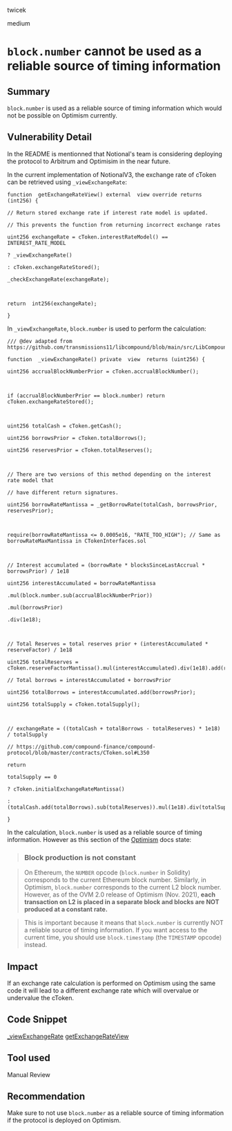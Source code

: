 twicek

medium

# `block.number` cannot be used as a reliable source of timing information

## Summary
`block.number` is used as a reliable source of timing information which would not be possible on Optimism currently.

## Vulnerability Detail
In the README is mentionned that Notional's team is considering deploying the protocol to Arbitrum and Optimisim in the near future.

In the current implementation of NotionalV3, the exchange rate of cToken can be retrieved using `_viewExchangeRate`:
```solidity
function  getExchangeRateView() external  view override returns (int256) {

// Return stored exchange rate if interest rate model is updated.

// This prevents the function from returning incorrect exchange rates

uint256 exchangeRate = cToken.interestRateModel() == INTEREST_RATE_MODEL

? _viewExchangeRate()

: cToken.exchangeRateStored();

_checkExchangeRate(exchangeRate);

  

return  int256(exchangeRate);

}
```

In `_viewExchangeRate`, `block.number` is used to perform the calculation:
```solidity
/// @dev adapted from https://github.com/transmissions11/libcompound/blob/main/src/LibCompound.sol

function  _viewExchangeRate() private  view  returns (uint256) {

uint256 accrualBlockNumberPrior = cToken.accrualBlockNumber();

  

if (accrualBlockNumberPrior == block.number) return cToken.exchangeRateStored();

  

uint256 totalCash = cToken.getCash();

uint256 borrowsPrior = cToken.totalBorrows();

uint256 reservesPrior = cToken.totalReserves();

  

// There are two versions of this method depending on the interest rate model that

// have different return signatures.

uint256 borrowRateMantissa = _getBorrowRate(totalCash, borrowsPrior, reservesPrior);

  

require(borrowRateMantissa <= 0.0005e16, "RATE_TOO_HIGH"); // Same as borrowRateMaxMantissa in CTokenInterfaces.sol

  

// Interest accumulated = (borrowRate * blocksSinceLastAccrual * borrowsPrior) / 1e18

uint256 interestAccumulated = borrowRateMantissa

.mul(block.number.sub(accrualBlockNumberPrior))

.mul(borrowsPrior)

.div(1e18);

  

// Total Reserves = total reserves prior + (interestAccumulated * reserveFactor) / 1e18

uint256 totalReserves = cToken.reserveFactorMantissa().mul(interestAccumulated).div(1e18).add(reservesPrior);

// Total borrows = interestAccumulated + borrowsPrior

uint256 totalBorrows = interestAccumulated.add(borrowsPrior);

uint256 totalSupply = cToken.totalSupply();

  

// exchangeRate = ((totalCash + totalBorrows - totalReserves) * 1e18) / totalSupply

// https://github.com/compound-finance/compound-protocol/blob/master/contracts/CToken.sol#L350

return

totalSupply == 0

? cToken.initialExchangeRateMantissa()

: (totalCash.add(totalBorrows).sub(totalReserves)).mul(1e18).div(totalSupply);

}
```

In the calculation, `block.number` is used as a reliable source of timing information. However as this section of the [Optimism](https://community.optimism.io/docs/developers/build/differences/#block-numbers-and-timestamps) docs state:

> ### Block production is not constant

>On Ethereum, the  `NUMBER`  opcode (`block.number`  in Solidity) corresponds to the current Ethereum block number. Similarly, in Optimism,  `block.number`  corresponds to the current L2 block number. However, as of the OVM 2.0 release of Optimism (Nov. 2021),  **each transaction on L2 is placed in a separate block and blocks are NOT produced at a constant rate.**

>This is important because it means that  `block.number`  is currently NOT a reliable source of timing information. If you want access to the current time, you should use  `block.timestamp`  (the  `TIMESTAMP`  opcode) instead.

## Impact
If an exchange rate calculation is performed on Optimism using the same code it will lead to a different exchange rate which will overvalue or undervalue the cToken.

## Code Snippet
[_viewExchangeRate](https://github.com/sherlock-audit/2023-03-notional/blob/main/contracts-v2/contracts/external/adapters/cTokenAggregator.sol#L49-L82)
[getExchangeRateView](https://github.com/sherlock-audit/2023-03-notional/blob/main/contracts-v2/contracts/external/adapters/cTokenAggregator.sol#L92-L101)

## Tool used

Manual Review

## Recommendation

Make sure to not use `block.number` as a reliable source of timing information if the protocol is deployed on Optimism.